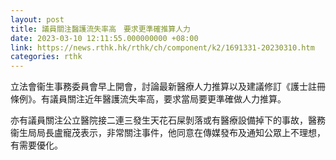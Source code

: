 ```yaml
---
layout: post
title: 議員關注醫護流失率高　要求更準確推算人力
date: 2023-03-10 12:11:55.000000000 +08:00
link: https://news.rthk.hk/rthk/ch/component/k2/1691331-20230310.htm
categories: rthk
---
```


立法會衞生事務委員會早上開會，討論最新醫療人力推算以及建議修訂《護士註冊條例》。有議員關注近年醫護流失率高，要求當局要更準確做人力推算。

亦有議員關注公立醫院接二連三發生天花石屎剝落或有醫療設備掉下的事故，醫務衞生局局長盧寵茂表示，非常關注事件，他同意在傳媒發布及通知公眾上不理想，有需要優化。
